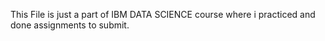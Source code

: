 This File is just a part of IBM DATA SCIENCE course where i practiced and done assignments to submit.
